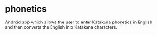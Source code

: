 # phonetics
Android app which allows the user to enter Katakana phonetics in English and then converts the English into Katakana characters. 
